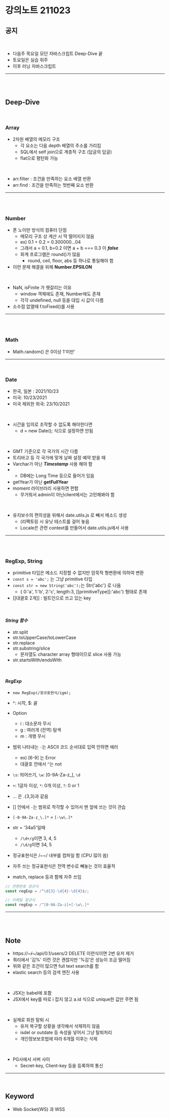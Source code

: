 # 강의노트 211023

## **공지**

<br>

- 다음주 목요일 모던 자바스크립트 Deep-Dive 끝
- 토요일은 실습 위주
- 이후 러닝 자바스크립트

---

<br><br>

## **Deep-Dive**

<br>

### **Array**

- 2차원 배열의 메모리 구조
  - 각 요소는 다음 depth 배열의 주소를 가리킴
  - SQL에서 self join으로 계층적 구조 (답글의 답글)
  - flat으로 평탄화 가능

<br>

- arr.filter : 조건을 만족하는 요소 배열 반환
- arr.find : 조건을 만족하는 첫번째 요소 반환

---

<br><br>

### **Number**

- 폰 노이만 방식의 컴퓨터 단점
  - 메모리 구조 상 계산 시 딱 떨어지지 않음
  - ex) 0.1 + 0.2 = 0.300000...04
  - 그래서 a = 0.1, b=0.2 이면 a + b === 0.3 이 **_false_**
  - 회계 프로그램은 round()가 많음
    - round, ceil, floor, abs 등 하나로 통일해야 함
- 이런 문제 해결을 위해 **Number.EPSILON**

<br>

- NaN, isFinite 가 헷갈리는 이유
  - window 객체에도 존재, Number에도 존재
  - 각각 undefined, null 등을 대입 시 값이 다름
- 소수점 없앨때 f.toFixed()를 사용

---

<br><br>

### **Math**

- Math.random() 은 0이상 1'미만'

---

<br>

### **Date**

- 한국, 일본 : 2021/10/23
- 미국: 10/23/2021
- 미국 제외한 외국: 23/10/2021

<br>

- 시간을 임의로 조작할 수 없도록 해야한다면
  - d = new Date(); 식으로 설정하면 안됨

<br>

- GMT 기준으로 각 국가의 시간 다름
- 트리바고 등 각 국가에 맞게 날짜 설정 예약 받을 때
- Varchar가 아닌 **_Timestamp_** 사용 해야 함
- - DB에는 Long Time 등으로 들어가 있음
- getYear가 아닌 **getFullYear**
- moment 라이브러리 사용하면 편함
  - 무거워서 admin이 아닌client에서는 고민해봐야 함

<br>

- 유지보수의 편의성을 위해서 date.utils.js 로 빼서 메소드 생성
  - (리팩토링 시 유닛 테스트를 걸어 놓음
  - Locale은 관련 context를 만들어서 date.utils.js에서 사용

---

<br><br>

### **RegExp, String**

- primitive 타입은 메소드 지정할 수 없지만 암묵적 형변환에 의하여 변환
- `const s = 'abc';` 는 그냥 primitive 타입
- `const str = new String('abc');`는 Str{'abc'} 로 나옴
  - { 0:'a', 1:'b', 2:'c', length:3, [[primitiveType]]:'abc'} 형태로 존재
- [[대괄호 2개]] : 빌트인으로 쓰고 있는 key

<br>

#### **_String 함수_**

- str.split
- str.toUpperCase/toLowerCase
- str.replace
- str.substring/slice
  - 문자열도 character array 형태이므로 slice 사용 가능
- str.startsWith/endsWith

<br>

#### **_RegExp_**

- `new RegExp(/정규표현식/igm);`
- ^: 시작, $: 끝
- Option
  - i : 대소문자 무시
  - g : 여러개 (전역) 탐색
  - m : 개행 무시
- 범위 나타내는 `-`는 ASCII 코드 순서대로 입력 안하면 에러
  - ex) [6-9] 는 Error
  - 대괄호 안에서 `^`는 not
- `\s`: 띄어쓰기, `\w`: [0-9A-Za-z_], `\d`
- `+`: 1글자 이상, `*`: 0개 이상, `?`: 0 or 1
- ... 은 .{3,3}과 같음
- [] 안에서 `-`는 범위로 착각할 수 있어서 맨 앞에 쓰는 것이 관습
- `[-0-9A-Za-z_\.]*` = `[-\w\.]*`
- str = '34a5'일때

  - `/\d+/g`이면 3, 4, 5
  - `/\d/g`이면 34, 5

- 정규표현식은 /~~/ 내부를 컴파일 함 (CPU 많이 씀)
- 자주 쓰는 정규표현식은 전역 변수로 빼놓는 것이 효율적
- match, replace 등과 함께 자주 쓰임

```js
// 전화번호 정규식
const regExp = /^\d{3}-\d{4}-\d{4}$/;

// 이메일 정규식
const regExp = /^[0-9A-Za-z]+[-\w\.]*

```

---

<br><br>

## Note

- https://~~~/~~~/api/0.1/users/2 DELETE 이런식이면 2번 유저 제거
- 쿼리에서 '김%' 이런 것은 괜찮지만 '%김'은 성능이 조금 떨어짐
- 위와 같은 조건이 많으면 full text search를 함
- elastic search 등의 검색 엔진 사용

<br>

- JSX는 babel에 포함
- JSX에서 key를 따로 i 잡지 않고 a.id 식으로 unique한 값만 주면 됨

<br>

- 실제로 회원 탈퇴 시
  - 유저 복구할 상황을 생각해서 삭제하지 않음
  - isdel or outdate 등 속성을 넣어서 그냥 탈퇴처리
  - 개인정보보호법에 따라 6개월 이후는 삭제

<br>

- PG사에서 서버 사이
  - Secret-key, Client-key 등을 등록하여 통신

---

<br>

## Keyword

- Web Socket(WS) 과 WSS
